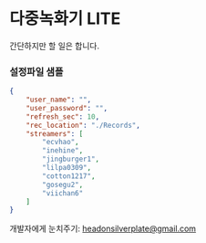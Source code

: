 다중녹화기 LITE
==============

간단하지만 할 일은 합니다.

### 설정파일 샘플

```json
{
    "user_name": "",
    "user_password": "",
    "refresh_sec": 10,
    "rec_location": "./Records",
    "streamers": [
        "ecvhao",
        "inehine",
        "jingburger1",
        "lilpa0309",
        "cotton1217",
        "gosegu2",
        "viichan6"
    ]
}
```

개발자에게 눈치주기: [headonsilverplate@gmail.com](mailto:headonsilverplate@gmail.com)
